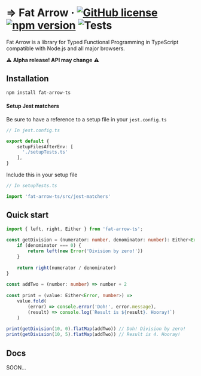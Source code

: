 # => Fat Arrow &middot; [![GitHub license](https://img.shields.io/badge/license-MIT-blue.svg)](https://github.com/facebook/react/blob/master/LICENSE) [![npm version](https://img.shields.io/npm/v/fat-arrow-ts.svg?style=flat)](https://www.npmjs.com/package/fat-arrow-ts) ![Tests](https://github.com/matteoantoci/fat-arrow-ts/actions/workflows/tests.yml/badge.svg)

Fat Arrow is a library for Typed Functional Programming in TypeScript compatible with Node.js and all major browsers.

:warning: **Alpha release! API may change** :warning:


## Installation

```bash  
npm install fat-arrow-ts   
```


#### Setup Jest matchers

Be sure to have a reference to a setup file in your `jest.config.ts`

```ts
// In jest.config.ts

export default {
	setupFilesAfterEnv: [
	  './setupTests.ts'
	],
}
```


Include this in your setup file

```ts
// In setupTests.ts

import 'fat-arrow-ts/src/jest-matchers'
```


## Quick start

```ts  
import { left, right, Either } from 'fat-arrow-ts';  
  
const getDivision = (numerator: number, denominator: number): Either<Error, number> => {  
    if (denominator === 0) {  
        return left(new Error('Division by zero!'))  
    }  
  
    return right(numerator / denominator)
}
  
const addTwo = (number: number) => number + 2  
  
const print = (value: Either<Error, number>) =>  
    value.fold(  
        (error) => console.error('Doh!', error.message),  
        (result) => console.log(`Result is ${result}. Hooray!`)  
    )  
  
print(getDivision(10, 0).flatMap(addTwo)) // Doh! Division by zero!  
print(getDivision(10, 5).flatMap(addTwo)) // Result is 4. Hooray!  
```


## Docs

SOON...
